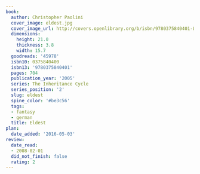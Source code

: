 ```yaml
---
book:
  author: Christopher Paolini
  cover_image: eldest.jpg
  cover_image_url: http://covers.openlibrary.org/b/isbn/9780375840401-L.jpg
  dimensions:
    height: 21.0
    thickness: 3.8
    width: 15.7
  goodreads: '45978'
  isbn10: 0375840400
  isbn13: '9780375840401'
  pages: 704
  publication_year: '2005'
  series: The Inheritance Cycle
  series_position: '2'
  slug: eldest
  spine_color: '#be3c56'
  tags:
  - fantasy
  - german
  title: Eldest
plan:
  date_added: '2016-05-03'
review:
  date_read:
  - 2008-02-01
  did_not_finish: false
  rating: 2
---
```

